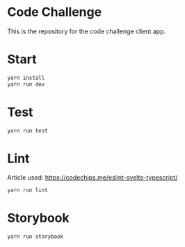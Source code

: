 # Code Challenge

This is the repository for the code challenge client app.

# Start

```bash
yarn install
yarn run dev
```

# Test

```bash
yarn run test
```

# Lint

Article used: https://codechips.me/eslint-svelte-typescript/

```bash
yarn run lint
```

# Storybook

```bash
yarn run storybook
```